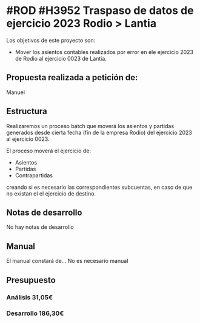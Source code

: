 # #ROD #H3952 Traspaso de datos de ejercicio 2023 Rodio > Lantia

Los objetivos de este proyecto son:
+ Mover los asientos contables realizados por error en ele ejercicio 2023 de Rodio al ejercicio 0023 de Lantia.

## Propuesta realizada a petición de:
Manuel

## Estructura
Realizaremos un proceso batch que moverá los asientos y partidas generados desde cierta fecha (fin de la empresa Rodio) del ejercicio 2023 al ejercicio 0023.

El proceso moverá el ejercicio de:
+ Asientos
+ Partidas
+ Contrapartidas

creando si es necesario las correspondientes subcuentas, en caso de que no existan el el ejercicio de destino.

## Notas de desarrollo
No hay notas de desarrollo

## Manual
El manual constará de...
No es necesario manual

## Presupuesto
### Análisis 31,05€
### Desarrollo 186,30€
